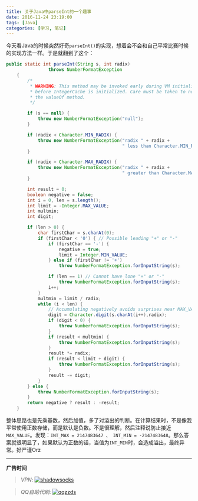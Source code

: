 ```yaml
---
title: 关于Java中parseInt的一个趣事
date: 2016-11-24 23:19:00
tags: [Java]
categories: [学习, 笔记]
---
```


今天看Java的时候突然好奇`parseInt()`的实现，想着会不会和自己平常比赛时候的实现方法一样。于是就翻到了这个：

<!--more-->

``` Java
public static int parseInt(String s, int radix)
                throws NumberFormatException
    {
        /*
         * WARNING: This method may be invoked early during VM initialization
         * before IntegerCache is initialized. Care must be taken to not use
         * the valueOf method.
         */

        if (s == null) {
            throw new NumberFormatException("null");
        }

        if (radix < Character.MIN_RADIX) {
            throw new NumberFormatException("radix " + radix +
                                            " less than Character.MIN_RADIX");
        }

        if (radix > Character.MAX_RADIX) {
            throw new NumberFormatException("radix " + radix +
                                            " greater than Character.MAX_RADIX");
        }

        int result = 0;
        boolean negative = false;
        int i = 0, len = s.length();
        int limit = -Integer.MAX_VALUE;
        int multmin;
        int digit;

        if (len > 0) {
            char firstChar = s.charAt(0);
            if (firstChar < '0') { // Possible leading "+" or "-"
                if (firstChar == '-') {
                    negative = true;
                    limit = Integer.MIN_VALUE;
                } else if (firstChar != '+')
                    throw NumberFormatException.forInputString(s);

                if (len == 1) // Cannot have lone "+" or "-"
                    throw NumberFormatException.forInputString(s);
                i++;
            }
            multmin = limit / radix;
            while (i < len) {
                // Accumulating negatively avoids surprises near MAX_VALUE
                digit = Character.digit(s.charAt(i++),radix);
                if (digit < 0) {
                    throw NumberFormatException.forInputString(s);
                }
                if (result < multmin) {
                    throw NumberFormatException.forInputString(s);
                }
                result *= radix;
                if (result < limit + digit) {
                    throw NumberFormatException.forInputString(s);
                }
                result -= digit;
            }
        } else {
            throw NumberFormatException.forInputString(s);
        }
        return negative ? result : -result;
    }
```



整体思路也是先乘基数，然后加值，多了对溢出的判断。在计算结果时，不是像我平常使用正数存储，而是默认是负数。不是很理解，然后注释说防止接近`MAX_VALUE`。发现：`INT_MAX = 2147483647 、 INT_MIN = -2147483648`。那么答案就很明显了，如果默认为正数的话，当值为`INT_MIN`时，会造成溢出，最终异常。好严谨Orz


---

**广告时间**

> *VPN*: <a href="https://portal.shadowsocks.la/aff.php?aff=11951" target="_blank">![shadowsocks](https://github.com/GooZy/GooZy.github.io/blob/hexo/source/images/shadowsocks.png?raw=true)</a>

> *QQ自助代刷*: <a href="http://qqzzds.hxcvb.com/" target="_blank">![qqzzds](https://github.com/GooZy/GooZy.github.io/blob/hexo/source/images/qqzzds.png?raw=true)</a>

